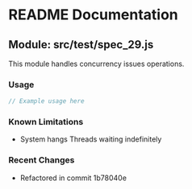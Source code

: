 # README Documentation

## Module: src/test/spec_29.js

This module handles concurrency issues operations.

### Usage

```java
// Example usage here
```

### Known Limitations

- System hangs Threads waiting indefinitely

### Recent Changes

- Refactored in commit 1b78040e
